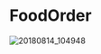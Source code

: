 # FoodOrder
![20180814_104948](https://user-images.githubusercontent.com/11191444/44070790-fcd9c5f2-9faf-11e8-8c57-37d9e5287140.gif)

